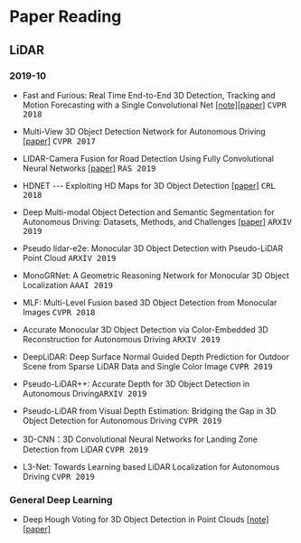 # Paper Reading
## LiDAR
### 2019-10
- Fast and Furious: Real Time End-to-End 3D Detection, Tracking and Motion Forecasting with a Single Convolutional Net [[note]](notes/papers/fast_and_furious.md	)[[paper]](http://openaccess.thecvf.com/content_cvpr_2018/papers/Luo_Fast_and_Furious_CVPR_2018_paper.pdf) <kbd>CVPR 2018</kbd>

- Multi-View 3D Object Detection Network for Autonomous Driving [[paper]](http://openaccess.thecvf.com/content_cvpr_2017/papers/Chen_Multi-View_3D_Object_CVPR_2017_paper.pdf) <kbd>CVPR 2017</kbd>

- LIDAR-Camera Fusion for Road Detection Using Fully Convolutional Neural Networks [[paper]](https://arxiv.org/pdf/1809.07941.pdf) <kbd>RAS 2019</kbd>

- HDNET --- Exploiting HD Maps for 3D Object Detection [[paper]](http://proceedings.mlr.press/v87/yang18b/yang18b.pdf) <kbd>CRL 2018</kbd>

- Deep Multi-modal Object Detection and Semantic Segmentation for Autonomous Driving: Datasets, Methods, and Challenges [[paper]](https://arxiv.org/pdf/1902.07830.pdf) <kbd>ARXIV 2019</kbd>

- Pseudo lidar-e2e: Monocular 3D Object Detection with Pseudo-LiDAR Point Cloud <kbd>ARXIV 2019</kbd>

- MonoGRNet: A Geometric Reasoning Network for Monocular 3D Object Localization <kbd>AAAI 2019</kbd>

- MLF: Multi-Level Fusion based 3D Object Detection from Monocular Images <kbd>CVPR 2018</kbd>

- Accurate Monocular 3D Object Detection via Color-Embedded 3D Reconstruction for Autonomous Driving <kbd>ARXIV 2019</kbd>

- DeepLiDAR: Deep Surface Normal Guided Depth Prediction for Outdoor Scene from Sparse LiDAR Data and Single Color Image <kbd>CVPR 2019</kbd>

- Pseudo-LiDAR++: Accurate Depth for 3D Object Detection in Autonomous Driving<kbd>ARXIV 2019</kbd>

- Pseudo-LiDAR from Visual Depth Estimation: Bridging the Gap in 3D Object Detection for Autonomous Driving <kbd>CVPR 2019</kbd>

- 3D-CNN：3D Convolutional Neural Networks for Landing Zone Detection from LiDAR <kbd>CVPR 2019</kbd>

- L3-Net: Towards Learning based LiDAR Localization for Autonomous Driving <kbd>CVPR 2019</kbd>



### General Deep Learning
- Deep Hough Voting for 3D Object Detection in Point Clouds [[note]](notes/papers/hough_voting_3D_detection_point_clouds.md	)[[paper]](https://arxiv.org/pdf/1904.09664.pdf)
 
